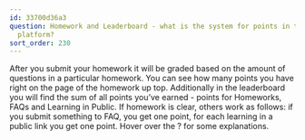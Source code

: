```yaml
---
id: 33700d36a3
question: Homework and Leaderboard - what is the system for points in the course management
  platform?
sort_order: 230
---
```


After you submit your homework it will be graded based on the amount of questions in a particular homework. You can see how many points you have right on the page of the homework up top. Additionally in the leaderboard you will find the sum of all points you’ve earned - points for Homeworks, FAQs and Learning in Public. If homework is clear, others work as follows: if you submit something to FAQ, you get one point, for each learning in a public link you get one point. Hover over the ? for some explanations.

